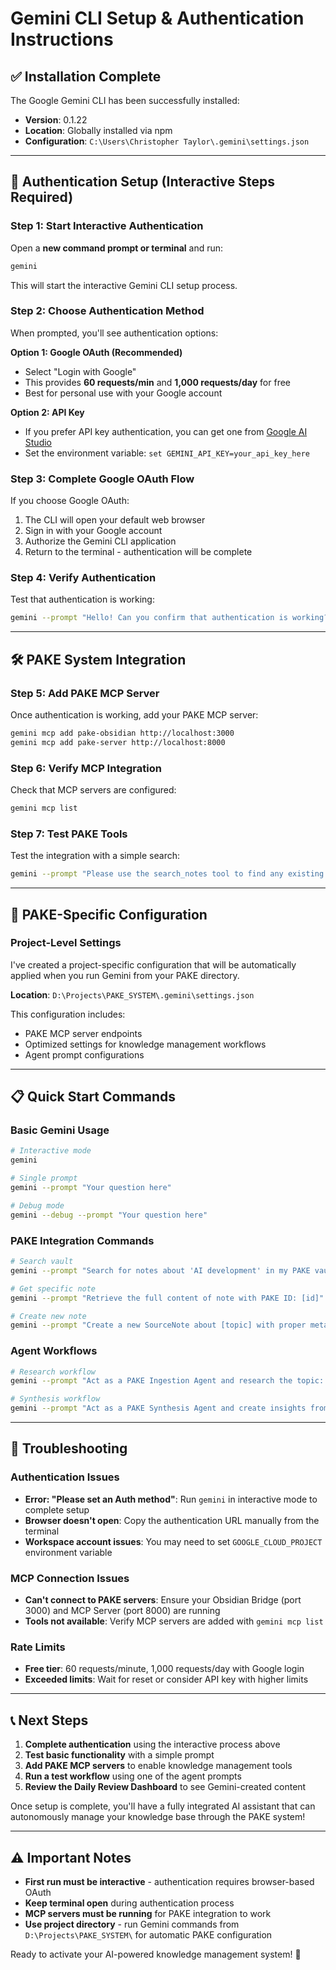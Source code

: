 # Gemini CLI Setup & Authentication Instructions

## ✅ Installation Complete

The Google Gemini CLI has been successfully installed:
- **Version**: 0.1.22
- **Location**: Globally installed via npm
- **Configuration**: `C:\Users\Christopher Taylor\.gemini\settings.json`

---

## 🔐 Authentication Setup (Interactive Steps Required)

### Step 1: Start Interactive Authentication
Open a **new command prompt or terminal** and run:

```bash
gemini
```

This will start the interactive Gemini CLI setup process.

### Step 2: Choose Authentication Method
When prompted, you'll see authentication options:

**Option 1: Google OAuth (Recommended)**
- Select "Login with Google" 
- This provides **60 requests/min** and **1,000 requests/day** for free
- Best for personal use with your Google account

**Option 2: API Key**
- If you prefer API key authentication, you can get one from [Google AI Studio](https://aistudio.google.com/app/apikey)
- Set the environment variable: `set GEMINI_API_KEY=your_api_key_here`

### Step 3: Complete Google OAuth Flow
If you choose Google OAuth:
1. The CLI will open your default web browser
2. Sign in with your Google account
3. Authorize the Gemini CLI application
4. Return to the terminal - authentication will be complete

### Step 4: Verify Authentication
Test that authentication is working:

```bash
gemini --prompt "Hello! Can you confirm that authentication is working?"
```

---

## 🛠 PAKE System Integration

### Step 5: Add PAKE MCP Server
Once authentication is working, add your PAKE MCP server:

```bash
gemini mcp add pake-obsidian http://localhost:3000
gemini mcp add pake-server http://localhost:8000
```

### Step 6: Verify MCP Integration
Check that MCP servers are configured:

```bash
gemini mcp list
```

### Step 7: Test PAKE Tools
Test the integration with a simple search:

```bash
gemini --prompt "Please use the search_notes tool to find any existing notes in my PAKE vault"
```

---

## 🎯 PAKE-Specific Configuration

### Project-Level Settings
I've created a project-specific configuration that will be automatically applied when you run Gemini from your PAKE directory.

**Location**: `D:\Projects\PAKE_SYSTEM\.gemini\settings.json`

This configuration includes:
- PAKE MCP server endpoints
- Optimized settings for knowledge management workflows
- Agent prompt configurations

---

## 📋 Quick Start Commands

### Basic Gemini Usage
```bash
# Interactive mode
gemini

# Single prompt
gemini --prompt "Your question here"

# Debug mode
gemini --debug --prompt "Your question here"
```

### PAKE Integration Commands
```bash
# Search vault
gemini --prompt "Search for notes about 'AI development' in my PAKE vault"

# Get specific note
gemini --prompt "Retrieve the full content of note with PAKE ID: [id]"

# Create new note
gemini --prompt "Create a new SourceNote about [topic] with proper metadata"
```

### Agent Workflows
```bash
# Research workflow
gemini --prompt "Act as a PAKE Ingestion Agent and research the topic: [your topic]"

# Synthesis workflow  
gemini --prompt "Act as a PAKE Synthesis Agent and create insights from existing notes about [topic]"
```

---

## 🚨 Troubleshooting

### Authentication Issues
- **Error: "Please set an Auth method"**: Run `gemini` in interactive mode to complete setup
- **Browser doesn't open**: Copy the authentication URL manually from the terminal
- **Workspace account issues**: You may need to set `GOOGLE_CLOUD_PROJECT` environment variable

### MCP Connection Issues
- **Can't connect to PAKE servers**: Ensure your Obsidian Bridge (port 3000) and MCP Server (port 8000) are running
- **Tools not available**: Verify MCP servers are added with `gemini mcp list`

### Rate Limits
- **Free tier**: 60 requests/minute, 1,000 requests/day with Google login
- **Exceeded limits**: Wait for reset or consider API key with higher limits

---

## 📞 Next Steps

1. **Complete authentication** using the interactive process above
2. **Test basic functionality** with a simple prompt
3. **Add PAKE MCP servers** to enable knowledge management tools
4. **Run a test workflow** using one of the agent prompts
5. **Review the Daily Review Dashboard** to see Gemini-created content

Once setup is complete, you'll have a fully integrated AI assistant that can autonomously manage your knowledge base through the PAKE system!

---

## ⚠️ Important Notes

- **First run must be interactive** - authentication requires browser-based OAuth
- **Keep terminal open** during authentication process
- **MCP servers must be running** for PAKE integration to work
- **Use project directory** - run Gemini commands from `D:\Projects\PAKE_SYSTEM\` for automatic PAKE configuration

Ready to activate your AI-powered knowledge management system! 🚀